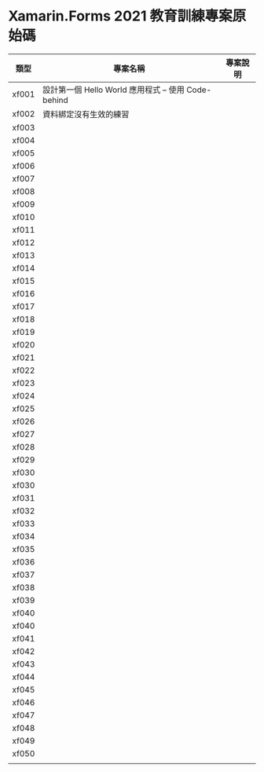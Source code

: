 # Xamarin.Forms 2021 教育訓練專案原始碼

|類型|專案名稱|專案說明|
|-|-|-|
|xf001|設計第一個 Hello World 應用程式 – 使用 Code-behind||
|xf002|資料綁定沒有生效的練習||
|xf003|||
|xf004|||
|xf005|||
|xf006|||
|xf007|||
|xf008|||
|xf009|||
|xf010|||
|xf011|||
|xf012|||
|xf013|||
|xf014|||
|xf015|||
|xf016|||
|xf017|||
|xf018|||
|xf019|||
|xf020|||
|xf021|||
|xf022|||
|xf023|||
|xf024|||
|xf025|||
|xf026|||
|xf027|||
|xf028|||
|xf029|||
|xf030|||
|xf030|||
|xf031|||
|xf032|||
|xf033|||
|xf034|||
|xf035|||
|xf036|||
|xf037|||
|xf038|||
|xf039|||
|xf040|||
|xf040|||
|xf041|||
|xf042|||
|xf043|||
|xf044|||
|xf045|||
|xf046|||
|xf047|||
|xf048|||
|xf049|||
|xf050|||
||||

